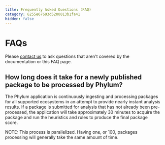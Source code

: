 ```yaml
---
title: Frequently Asked Questions (FAQ)
category: 6255e67693d5200013b1fa41
hidden: false
---
```


# FAQs

Please [contact us][contact] to ask questions that aren't covered by the documentation or this FAQ page.

[contact]: https://docs.phylum.io/docs/contact_us

## How long does it take for a newly published package to be processed by Phylum?

The Phylum application is continuously ingesting and processing packages for all supported ecosystems in an attempt to
provide nearly instant analysis results. If a package is submitted for analysis that has not already been pre-processed,
the application will take approximately 30 minutes to acquire the package and run the heuristics and rules to produce
the final package score.

NOTE: This process is parallelized. Having one, or 100, packages processing will generally take the same amount of time.
